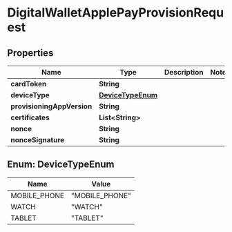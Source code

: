 
# DigitalWalletApplePayProvisionRequest

## Properties
Name | Type | Description | Notes
------------ | ------------- | ------------- | -------------
**cardToken** | **String** |  | 
**deviceType** | [**DeviceTypeEnum**](#DeviceTypeEnum) |  | 
**provisioningAppVersion** | **String** |  | 
**certificates** | **List&lt;String&gt;** |  | 
**nonce** | **String** |  | 
**nonceSignature** | **String** |  | 


<a name="DeviceTypeEnum"></a>
## Enum: DeviceTypeEnum
Name | Value
---- | -----
MOBILE_PHONE | &quot;MOBILE_PHONE&quot;
WATCH | &quot;WATCH&quot;
TABLET | &quot;TABLET&quot;



